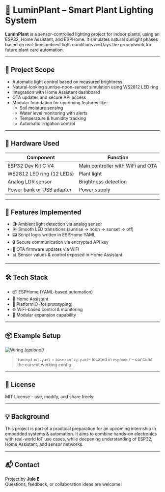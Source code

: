 # 🌱 LuminPlant – Smart Plant Lighting System

**LuminPlant** is a sensor-controlled lighting project for indoor plants, using an ESP32, Home Assistant, and ESPHome. It simulates natural sunlight phases based on real-time ambient light conditions and lays the groundwork for future plant care automation.

---

## 🎯 Project Scope

- Automatic light control based on measured brightness
- Natural-looking sunrise–noon–sunset simulation using WS2812 LED ring
- Integration with Home Assistant dashboard
- OTA updates and secure API access
- Modular foundation for upcoming features like:
  - Soil moisture sensing
  - Water level monitoring with alerts
  - Temperature & humidity tracking
  - Automatic irrigation control

---

## 🔧 Hardware Used

| Component                  | Function                                |
|----------------------------|-----------------------------------------|
| ESP32 Dev Kit C V4         | Main controller with WiFi and OTA       |
| WS2812 LED ring (12 LEDs)  | Plant light                             |
| Analog LDR sensor          | Brightness detection                    |
| Power bank or USB adapter  | Power supply                            |

---

## 🧠 Features Implemented

- 🌗 Ambient light detection via analog sensor  
- ☀️ Smooth LED transitions (sunrise → noon → sunset → off)  
- 📟 Script logic written in ESPHome YAML  
- 🔒 Secure communication via encrypted API key  
- 📡 OTA firmware updates via WiFi  
- 📊 Sensor values & control exposed in Home Assistant

---

## 🛠 Tech Stack

- 📦 ESPHome (YAML-based automation)
- 🧠 Home Assistant
- 🧰 PlatformIO (for prototyping)
- 🌐 WiFi-based control & monitoring
- 🔌 Modular expansion capability

---

## 📦 Example Setup

![Wiring](docs/images/luminplant-wiring.png) *(optional)*

> `luminplant.yaml` + `baseconfig.yaml`– located in `esphome/` – contains the current working config.

---

## 📄 License

MIT License – use, modify, and share freely.

---

## 💡 Background

This project is part of a practical preparation for an upcoming internship in embedded systems & automation. It aims to combine hands-on electronics with real-world IoT use cases, while deepening understanding of ESP32, Home Assistant, and sensor networks.

---

## 📬 Contact

Project by **Jule E**  
Questions, feedback, or collaboration ideas are welcome!
